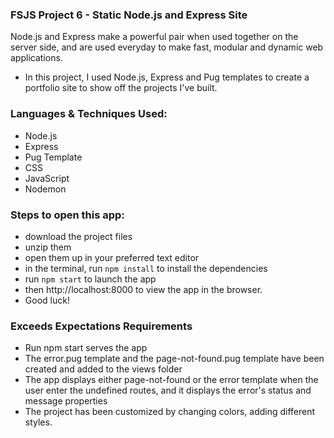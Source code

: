 ### FSJS Project 6 - Static Node.js and Express Site

Node.js and Express make a powerful pair when used together on the server side, and are used everyday to make fast, modular and dynamic web applications.
- In this project, I used Node.js, Express and Pug templates to create a portfolio site to show off the projects I've built.

### Languages & Techniques Used: 
- Node.js
- Express
- Pug Template
- CSS 
- JavaScript
- Nodemon 

### Steps to open this app:
- download the project files
- unzip them
- open them up in your preferred text editor
- in the terminal, run `npm install` to install the dependencies
- run `npm start` to launch the app
- then http://localhost:8000 to view the app in the browser.
- Good luck!


### Exceeds Expectations Requirements
- Run npm start serves the app
- The error.pug template and the page-not-found.pug template have been created and added to the views folder
- The app displays either page-not-found or the error template when the user enter the undefined routes, and it displays the error's status and message properties
- The project has been customized by changing colors, adding different styles. 


